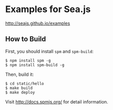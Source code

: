 # Examples for Sea.js

<http://seajs.github.io/examples>


How to Build
------------

First, you should install `spm` and `spm-build`:

```
$ npm install spm -g
$ npm install spm-build -g
```

Then, build it:

```
$ cd static/hello
$ make build
$ make deploy
```

Visit <http://docs.spmjs.org/> for detail information.

